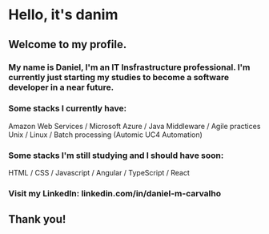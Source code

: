 # Hello, it's danim

## Welcome to my profile.

### My name is Daniel, I'm an IT Insfrastructure professional. I'm currently just starting my studies to become a software developer in a near future.

### Some stacks I currently have:
Amazon Web Services / Microsoft Azure / Java Middleware / Agile practices\
Unix / Linux / Batch processing (Automic UC4 Automation)

### Some stacks I'm still studying and I should have soon:
HTML / CSS / Javascript / Angular / TypeScript / React

### Visit my LinkedIn: linkedin.com/in/daniel-m-carvalho

## Thank you!
